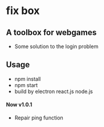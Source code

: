 # fix box


## A toolbox for webgames
+ Some solution to the login problem


## Usage
+ npm install
+ npm start
+ build by electron react.js node.js


#### Now v1.0.1
+ Repair ping function

